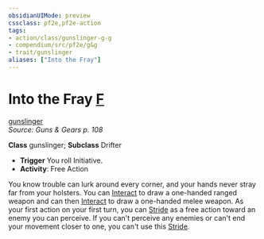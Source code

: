 ```yaml
---
obsidianUIMode: preview
cssclass: pf2e,pf2e-action
tags:
- action/class/gunslinger-g-g
- compendium/src/pf2e/g&g
- trait/gunslinger
aliases: ["Into the Fray"]
---
```

# Into the Fray [F](../core-rulebook/chapter-9-playing-the-game.md#Actions "Free Action")
[gunslinger](../traits/gunslinger-g-g.md)  
*Source: Guns & Gears p. 108*  

**Class** gunslinger; **Subclass** Drifter
- **Trigger** You roll Initiative.
- **Activity**: Free Action

You know trouble can lurk around every corner, and your hands never stray far from your holsters. You can [Interact](interact.md) to draw a one-handed ranged weapon and can then [Interact](interact.md) to draw a one-handed melee weapon. As your first action on your first turn, you can [Stride](stride.md) as a free action toward an enemy you can perceive. If you can't perceive any enemies or can't end your movement closer to one, you can't use this [Stride](stride.md).